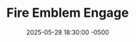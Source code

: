 ---
title: Fire Emblem Engage
date: 2025-05-28 18:30:00 -0500
layout: post
description:
format: 
publisher:
mangaka:
release_year:
chapters: 
genre: 
status:
tags: 
toc: true
image: 
permalink: /media/books/manga/fire-emblem-engage
order: false
---